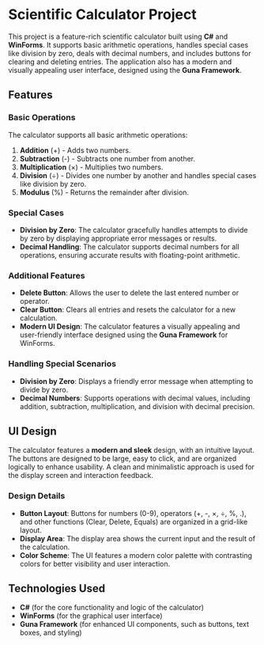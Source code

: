 # Scientific Calculator Project

This project is a feature-rich scientific calculator built using **C#** and **WinForms**. It supports basic arithmetic operations, handles special cases like division by zero, deals with decimal numbers, and includes buttons for clearing and deleting entries. The application also has a modern and visually appealing user interface, designed using the **Guna Framework**.

## Features

### Basic Operations
The calculator supports all basic arithmetic operations:
1. **Addition** (+) - Adds two numbers.
2. **Subtraction** (-) - Subtracts one number from another.
3. **Multiplication** (×) - Multiplies two numbers.
4. **Division** (÷) - Divides one number by another and handles special cases like division by zero.
5. **Modulus** (%) - Returns the remainder after division.

### Special Cases
- **Division by Zero**: The calculator gracefully handles attempts to divide by zero by displaying appropriate error messages or results.
- **Decimal Handling**: The calculator supports decimal numbers for all operations, ensuring accurate results with floating-point arithmetic.

### Additional Features
- **Delete Button**: Allows the user to delete the last entered number or operator.
- **Clear Button**: Clears all entries and resets the calculator for a new calculation.
- **Modern UI Design**: The calculator features a visually appealing and user-friendly interface designed using the **Guna Framework** for WinForms.

### Handling Special Scenarios
- **Division by Zero**: Displays a friendly error message when attempting to divide by zero.
- **Decimal Numbers**: Supports operations with decimal values, including addition, subtraction, multiplication, and division with decimal precision.

## UI Design
The calculator features a **modern and sleek** design, with an intuitive layout. The buttons are designed to be large, easy to click, and are organized logically to enhance usability. A clean and minimalistic approach is used for the display screen and interaction feedback.

### Design Details
- **Button Layout**: Buttons for numbers (0-9), operators (+, -, ×, ÷, %, .), and other functions (Clear, Delete, Equals) are organized in a grid-like layout.
- **Display Area**: The display area shows the current input and the result of the calculation.
- **Color Scheme**: The UI features a modern color palette with contrasting colors for better visibility and user interaction.

## Technologies Used
- **C#** (for the core functionality and logic of the calculator)
- **WinForms** (for the graphical user interface)
- **Guna Framework** (for enhanced UI components, such as buttons, text boxes, and styling)

